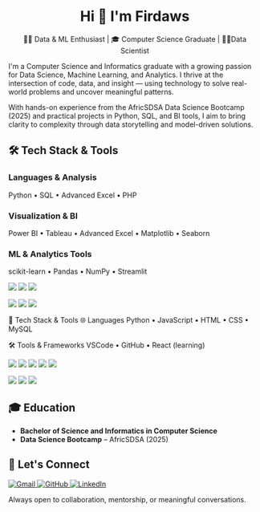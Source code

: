 <h1 align="center">Hi 👋 I'm Firdaws </h1>
<p align="center">
  👩‍💻 Data & ML Enthusiast | 🎓 Computer Science Graduate | 👩‍💻Data Scientist
</p>

I'm a Computer Science and Informatics graduate with a growing passion for Data Science, Machine Learning, and Analytics. I thrive at the intersection of code, data, and insight — using technology to solve real-world problems and uncover meaningful patterns.

With hands-on experience from the AfricSDSA Data Science Bootcamp (2025) and practical projects in Python, SQL, and BI tools, I aim to bring clarity to complexity through data storytelling and model-driven solutions.


## 🛠️ Tech Stack & Tools

### Languages & Analysis  
Python • SQL • Advanced Excel • PHP 

### Visualization & BI  
Power BI • Tableau • Advanced Excel • Matplotlib • Seaborn

### ML & Analytics Tools  
scikit-learn • Pandas • NumPy • Streamlit

<p align="left">
  <img src="https://img.shields.io/badge/Python-3776AB?style=for-the-badge&logo=python&logoColor=white" />
  <img src="https://img.shields.io/badge/SQL-4479A1?style=for-the-badge&logo=postgresql&logoColor=white" />
  <img src="https://img.shields.io/badge/Excel-217346?style=for-the-badge&logo=microsoft-excel&logoColor=white" />
</p>

<p align="left">
  <img src="https://img.shields.io/badge/Power%20BI-F2C811?style=for-the-badge&logo=powerbi&logoColor=black" />
  <img src="https://img.shields.io/badge/Tableau-E97627?style=for-the-badge&logo=tableau&logoColor=white" />
  <img src="https://img.shields.io/badge/GitHub-181717?style=for-the-badge&logo=github&logoColor=white" />
</p>



🧰 Tech Stack & Tools
🌐 Languages
Python • JavaScript • HTML • CSS • MySQL

🛠️ Tools & Frameworks
VSCode • GitHub • React (learning)

<p align="left"> <img src="https://img.shields.io/badge/Python-3776AB?style=for-the-badge&logo=python&logoColor=white" /> <img src="https://img.shields.io/badge/JavaScript-F7DF1E?style=for-the-badge&logo=javascript&logoColor=black" /> <img src="https://img.shields.io/badge/HTML5-E34F26?style=for-the-badge&logo=html5&logoColor=white" /> <img src="https://img.shields.io/badge/CSS3-1572B6?style=for-the-badge&logo=css3&logoColor=white" /> <img src="https://img.shields.io/badge/MySQL-4479A1?style=for-the-badge&logo=mysql&logoColor=white" /> </p> <p align="left"> <img src="https://img.shields.io/badge/VSCode-007ACC?style=for-the-badge&logo=visualstudiocode&logoColor=white" /> <img src="https://img.shields.io/badge/GitHub-181717?style=for-the-badge&logo=github&logoColor=white" /> <img src="https://img.shields.io/badge/React-20232A?style=for-the-badge&logo=react&logoColor=61DAFB" /> </p>



## 🎓 Education

- **Bachelor of Science and Informatics in Computer Science**  
- **Data Science Bootcamp** – AfricSDSA (2025)


## 🤝 Let's Connect

<p>
  <a href="qaidahassan99@gmail.com.com">
    <img src="https://img.shields.io/badge/Gmail-Email-red?style=for-the-badge&logo=gmail&logoColor=white" alt="Gmail" />
  </a>
  <a href="https://github.com/Firdawws">
    <img src="https://img.shields.io/badge/GitHub-000?style=for-the-badge&logo=github&logoColor=white" alt="GitHub" />
  </a>
  <a href="https://www.linkedin.com/feed/">
    <img src="https://img.shields.io/badge/LinkedIn-0A66C2?style=for-the-badge&logo=linkedin&logoColor=white" alt="LinkedIn" />
  </a>
</p>

<p>Always open to collaboration, mentorship, or meaningful conversations.</p>


